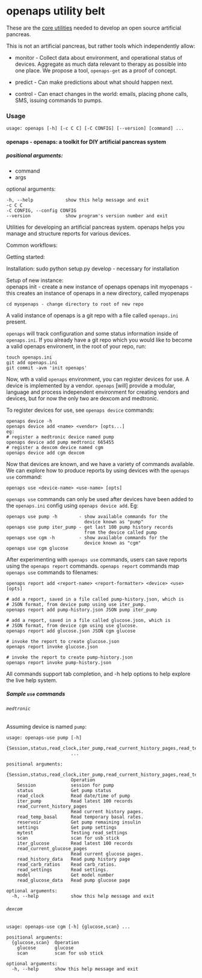 
# openaps utility belt

These are the [core utilities][proposal] needed to develop an open source
artificial pancreas.

[proposal]: https://gist.github.com/bewest/a690eaf35c69be898711

This is not an artificial pancreas, but rather tools which independently allow:

* monitor - Collect data about environment, and operational status of devices.
  Aggregate as much data relevant to therapy as possible into one place.
  We propose a tool, `openaps-get` as a proof of concept.

* predict - Can make predictions about what should happen next.

* control - Can enact changes in the world: emails, placing phone calls, SMS,
  issuing commands to pumps.



### Usage

    usage: openaps [-h] [-c C C] [-C CONFIG] [--version] [command] ...

#### openaps - openaps: a toolkit for DIY artificial pancreas system

##### positional arguments:
  * command
  * args

optional arguments:

    -h, --help            show this help message and exit
    -c C C
    -C CONFIG, --config CONFIG
    --version             show program's version number and exit

  Utilities for developing an artificial pancreas system.
  openaps helps you manage and structure reports for various devices.

Common workflows:

Getting started:

Installation:
    sudo  python setup.py develop   - necessary for installation

Setup of new instance:  
    openaps init <name>    - create a new instance of openaps
    openaps init myopenaps - this creates an instance of openaps in a new
                             directory, called myopenaps

    cd myopenaps - change directory to root of new repo

A valid instance of openaps is a git repo with a file called
`openaps.ini` present.

`openaps` will track configuration and some status information inside of
`openaps.ini`.  If you already have a git repo which you would like to
become a valid openaps environent, in the root of your repo, run:

    touch openaps.ini
    git add openaps.ini
    git commit -avm 'init openaps'

Now, wth a valid `openaps` environment, you can register devices for
use.  A device is implemented by a vendor.  `openaps` [will] provide a
modular, language and process independent environment for creating
vendors and devices, but for now the only two are dexcom and
medtronic.

To register devices for use, see `openaps device` commands:

    openaps device -h
    openaps device add <name> <vendor> [opts...]
    eg:
    # register a medtronic device named pump
    openaps device add pump medtronic 665455
    # register a dexcom device named cgm
    openaps device add cgm dexcom

Now that devices are known, and we have a variety of commands
available.  We can explore how to produce reports by using devices
with the `openaps use` command:

    openaps use <device-name> <use-name> [opts]

`openaps use` commands can only be used after devices have been added to
the `openaps.ini` config using `openaps device add`.
Eg:

    openaps use pump -h        - show available commands for the
                                 device known as "pump"
    openaps use pump iter_pump - get last 100 pump history records
                                 from the device called pump
    openaps use cgm -h         - show available commands for the
                                 device known as "cgm"
    openaps use cgm glucose

After experimenting with `openaps use` commands, users can save reports
using the `openaps report` commands.
`openaps report` commands map `openaps use` commands to filenames:

    openaps report add <report-name> <report-formatter> <device> <use> [opts]

    # add a report, saved in a file called pump-history.json, which is
    # JSON format, from device pump using use iter_pump.
    openaps report add pump-history.json JSON pump iter_pump

    # add a report, saved in a file called glucose.json, which is
    # JSON format, from device cgm using use glucose.
    openaps report add glucose.json JSON cgm glucose

    # invoke the report to create glucose.json
    openaps report invoke glucose.json

    # invoke the report to create pump-history.json
    openaps report invoke pump-history.json

All commands support tab completion, and -h help options to help
explore the live help system.


##### Sample `use` commands

###### `medtronic`

Assuming device is named `pump`:

    usage: openaps-use pump [-h]
                            {Session,status,read_clock,iter_pump,read_current_history_pages,read_temp_basal,reservoir,settings,mytest,scan,iter_glucose,read_current_glucose_pages,read_history_data,read_carb_ratios,read_settings,model,read_glucose_data}
                            ...

    positional arguments:
      {Session,status,read_clock,iter_pump,read_current_history_pages,read_temp_basal,reservoir,settings,mytest,scan,iter_glucose,read_current_glucose_pages,read_history_data,read_carb_ratios,read_settings,model,read_glucose_data}
                            Operation
        Session             session for pump
        status              Get pump status
        read_clock          Read date/time of pump
        iter_pump           Read latest 100 records
        read_current_history_pages
                            Read current history pages.
        read_temp_basal     Read temporary basal rates.
        reservoir           Get pump remaining insulin
        settings            Get pump settings
        mytest              Testing read_settings
        scan                scan for usb stick
        iter_glucose        Read latest 100 records
        read_current_glucose_pages
                            Read current glucose pages.
        read_history_data   Read pump history page
        read_carb_ratios    Read carb_ratios.
        read_settings       Read settings.
        model               Get model number
        read_glucose_data   Read pump glucose page

    optional arguments:
      -h, --help            show this help message and exit

###### `dexcom`

    usage: openaps-use cgm [-h] {glucose,scan} ...

    positional arguments:
      {glucose,scan}  Operation
        glucose       glucose
        scan          scan for usb stick

    optional arguments:
      -h, --help      show this help message and exit

